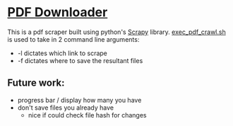 # [PDF Downloader](https://github.com/karatekid/pdf-downloader)

This is a pdf scraper built using python's
[Scrapy](http://scrapy.org/) library.
[exec_pdf_crawl.sh](exec_pdf_crawl.sh) is used to take in 2 command
line arguments:
* -l dictates which link to scrape
* -f dictates where to save the resultant files

## Future work:
* progress bar / display how many you have
* don't save files you already have
  * nice if could check file hash for changes
